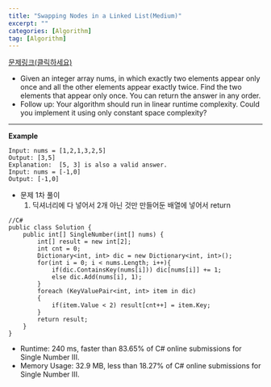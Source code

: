 ```yaml
---
title: "Swapping Nodes in a Linked List(Medium)"
excerpt: ""
categories: [Algorithm]
tag: [Algorithm]
---
```

[문제링크(클릭하세요)](https://leetcode.com/problems/single-number-iii/)
+ Given an integer array nums, in which exactly two elements appear only once and all the other elements appear exactly twice. Find the two elements that appear only once. You can return the answer in any order.
+ Follow up: Your algorithm should run in linear runtime complexity. Could you implement it using only constant space complexity?
---
**Example**

```
Input: nums = [1,2,1,3,2,5]
Output: [3,5]
Explanation:  [5, 3] is also a valid answer.
Input: nums = [-1,0]
Output: [-1,0]
```

+ 문제 1차 풀이
  1. 딕셔너리에 다 넣어서 2개 아닌 것만 만들어둔 배열에 넣어서 return
```
//C#
public class Solution {
    public int[] SingleNumber(int[] nums) {
        int[] result = new int[2];
        int cnt = 0;
        Dictionary<int, int> dic = new Dictionary<int, int>();
        for(int i = 0; i < nums.Length; i++){
            if(dic.ContainsKey(nums[i])) dic[nums[i]] += 1;
            else dic.Add(nums[i], 1);
        }
        foreach (KeyValuePair<int, int> item in dic)
        {
            if(item.Value < 2) result[cnt++] = item.Key;
        }
        return result;
    }
}
```
+ Runtime: 240 ms, faster than 83.65% of C# online submissions for Single Number III.
+ Memory Usage: 32.9 MB, less than 18.27% of C# online submissions for Single Number III.
